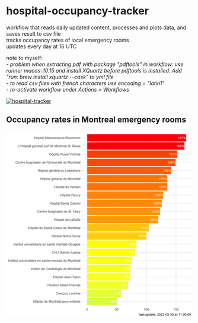 # hospital-occupancy-tracker
workflow that reads daily updated content, processes and plots data, and saves result to csv file
<br>
tracks occupancy rates of local emergency rooms
<br>
updates every day at 16 UTC
<p>
note to myself:<br>
<i>
- problem when extracting pdf with package "pdftools" in workflow: use runner macos-10.15 and install XQuartz before pdftools is installed. 
Add "run: brew install xquartz --cask" to yml file
<br>
- to read csv files with french characters use encoding = "latin1"
<br>
- re-activate workflow under Actions > Workflows
 </i>

[![hospital-tracker](https://github.com/jlomako/hospital-occupancy-tracker/actions/workflows/main.yml/badge.svg)](https://github.com/jlomako/hospital-occupancy-tracker/actions/workflows/main.yml)

 
## Occupancy rates in Montreal emergency rooms
<img src = "img/today.png" width=800 />
